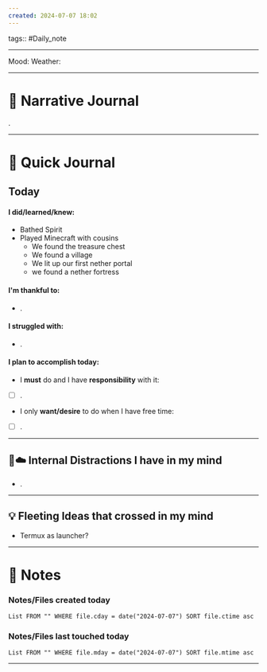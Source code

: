 ```yaml
---
created: 2024-07-07 18:02
---
```

tags:: #Daily_note

---

Mood:
Weather:

---
#  📝 Narrative Journal
.

---
# 📝 Quick Journal

## Today
#### I did/learned/knew:
- Bathed Spirit
- Played Minecraft with cousins
	 - We found the treasure chest
	 - We found a village
	 - We lit up our first nether portal
	 - we found a nether fortress
#### I'm thankful to:
- .
#### I struggled with:
- .
#### I plan to accomplish today:
- I **must** do and I have **responsibility** with it:
- [ ] .
- I only **want/desire** to do when I have free time:
- [ ] .

---

## 🧠☁️ Internal Distractions I have in my mind
- . 

---

## 💡 Fleeting Ideas that crossed in my mind
- Termux as launcher?

---
# 📝 Notes

### Notes/Files created today
```dataview
List FROM "" WHERE file.cday = date("2024-07-07") SORT file.ctime asc
```

### Notes/Files last touched today
```dataview
List FROM "" WHERE file.mday = date("2024-07-07") SORT file.mtime asc
```

---